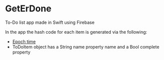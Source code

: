 # GetErDone
To-Do list app made in Swift using Firebase

In the app the hash code for each item is generated via the following:
 - [Epoch time](https://en.wikipedia.org/wiki/Unix_time)
 - ToDoItem object has a String name property name and a Bool complete property
